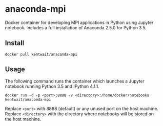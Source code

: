 # anaconda-mpi

Docker container for developing MPI applications in Python using Jupyter notebook.
Includes a full installation of Anaconda 2.5.0 for Python 3.5.

## Install

	docker pull kentwait/anaconda-mpi

## Usage

The following command runs the container which launches a Jupyter notebook running Python 3.5 and IPython 4.1.1.

	docker run -d -p <port>:8888 -v <directory>:/home/docker/notebooks kentwait/anaconda-mpi

Replace `<port>` with 8888 (default) or any unused port on the host machine.
Replace `<directory>` with the directory where notebooks will be stored on the host machine.
